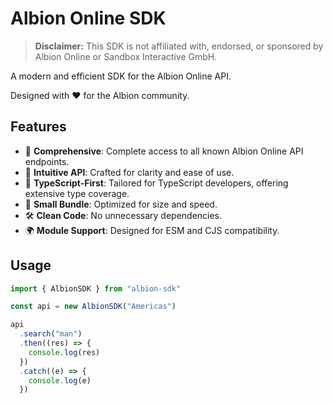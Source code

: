 # Albion Online SDK

> **Disclaimer:** This SDK is not affiliated with, endorsed, or sponsored by
> Albion Online or Sandbox Interactive GmbH.

A modern and efficient SDK for the Albion Online API.

Designed with ❤️ for the Albion community.

## Features

- 🔎 **Comprehensive**: Complete access to all known Albion Online API
  endpoints.
- 📖 **Intuitive API**: Crafted for clarity and ease of use.
- 📘 **TypeScript-First**: Tailored for TypeScript developers, offering
  extensive type coverage.
- 🚀 **Small Bundle**: Optimized for size and speed.
- 🛠️ **Clean Code**: No unnecessary dependencies.
- 🌍 **Module Support**: Designed for ESM and CJS compatibility.

## Usage

```javascript
import { AlbionSDK } from "albion-sdk"

const api = new AlbionSDK("Americas")

api
  .search("man")
  .then((res) => {
    console.log(res)
  })
  .catch((e) => {
    console.log(e)
  })
```
